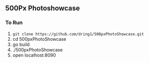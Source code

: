 ## 500Px Photoshowcase

### To Run
1. `git clone https://github.com/dring1/500pxPhotoShowcase.git`
2. cd 500pxPhotoShowcase
3. go build
4. ./500pxPhotoShowcase
5. open localhost:8090